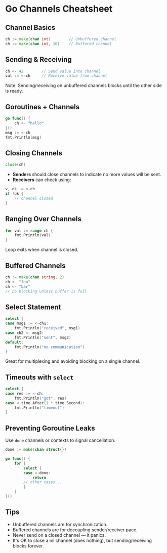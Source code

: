 
# Go Channels Cheatsheet

## Channel Basics

```go
ch := make(chan int)        // Unbuffered channel
ch := make(chan int, 10)    // Buffered channel
```

## Sending & Receiving

```go
ch <- 42        // Send value into channel
val := <-ch     // Receive value from channel
```

Note: Sending/receiving on unbuffered channels blocks until the other side is ready.

## Goroutines + Channels

```go
go func() {
    ch <- "hello"
}()
msg := <-ch
fmt.Println(msg)
```

## Closing Channels

```go
close(ch)
```

- **Senders** should close channels to indicate no more values will be sent.
- **Receivers** can check using:

```go
v, ok := <-ch
if !ok {
    // channel closed
}
```

## Ranging Over Channels

```go
for val := range ch {
    fmt.Println(val)
}
```

Loop exits when channel is closed.

## Buffered Channels

```go
ch := make(chan string, 2)
ch <- "foo"
ch <- "bar"
// no blocking unless buffer is full
```

## Select Statement

```go
select {
case msg1 := <-ch1:
    fmt.Println("received", msg1)
case ch2 <- msg2:
    fmt.Println("sent", msg2)
default:
    fmt.Println("no communication")
}
```

Great for multiplexing and avoiding blocking on a single channel.

## Timeouts with `select`

```go
select {
case res := <-ch:
    fmt.Println("got", res)
case <-time.After(1 * time.Second):
    fmt.Println("timeout")
}
```

## Preventing Goroutine Leaks

Use `done` channels or contexts to signal cancellation:

```go
done := make(chan struct{})

go func() {
    for {
        select {
        case <-done:
            return
        // other cases...
        }
    }
}()
```

## Tips

- Unbuffered channels are for synchronization.
- Buffered channels are for decoupling sender/receiver pace.
- Never send on a closed channel — it panics.
- It's OK to close a nil channel (does nothing), but sending/receiving blocks forever.
